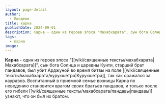 ```yaml
---
layout: page-detail
author:
  - Яшодеви
title: карна
publishDate: 2024-09-01
description: Карна - один из героев эпоса "Махабхарата", сын бога Солнца и царевны Кунти, старший брат пандавов, был убит Арджуной во время битвы на поле Курукшетра, так как сражался за кауравов. Воспитанный в приемной семье возницы Карна по неведению становится врагом своих братьев пандавов, и только после его гибели пандавы узнают, что он был их братом.
tags:
  - карна
image:
---
```

**Карна** - один из героев эпоса "[[wiki/священные тексты/махабхарата|Махабхарата]]", сын бога Солнца и царевны Кунти, старший брат пандавов, был убит Арджуной во время битвы на поле [[wiki/священные тексты/махабхарата/курукшетра|Курукшетра]], так как сражался за кауравов. Воспитанный в приемной семье возницы Карна по неведению становится врагом своих братьев пандавов, и только после его гибели [[wiki/священные тексты/махабхарата/пандавы|пандавы]] узнают, что он был их братом.

